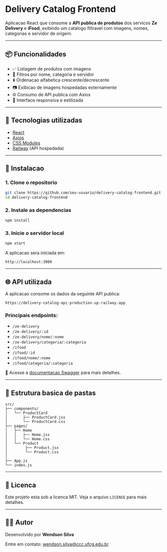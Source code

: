 # Delivery Catalog Frontend

Aplicacao React que consome a **API publica de produtos** dos servicos **Ze Delivery** e **iFood**, exibindo um catalogo filtravel com imagens, nomes, categorias e servidor de origem.

---

## 📦 Funcionalidades

* ✅ Listagem de produtos com imagens
* 🔎 Filtros por nome, categoria e servidor
* ⬇️ Ordenacao alfabetica crescente/decrescente
* 📷 Exibicao de imagens hospedadas externamente
* 🌐 Consumo de API publica com Axios
* 💅 Interface responsiva e estilizada

---

## 🚀 Tecnologias utilizadas

* [React](https://reactjs.org/)
* [Axios](https://axios-http.com/)
* [CSS Modules](https://reactjs.org/docs/faq-styling.html)
* [Railway](https://railway.app/) (API hospedada)

---

## 🔧 Instalacao

### 1. Clone o repositorio

```bash
git clone https://github.com/seu-usuario/delivery-catalog-frontend.git
cd delivery-catalog-frontend
```

### 2. Instale as dependencias

```bash
npm install
```

### 3. Inicie o servidor local

```bash
npm start
```

A aplicacao sera iniciada em:

```
http://localhost:3000
```

---

## 🌐 API utilizada

A aplicacao consome os dados da seguinte API publica:

```
https://delivery-catalog-api-production.up.railway.app
```

### Principais endpoints:

* `/ze-delivery`
* `/ze-delivery/:id`
* `/ze-delivery/nome/:nome`
* `/ze-delivery/categoria/:categoria`
* `/ifood`
* `/ifood/:id`
* `/ifood/nome/:nome`
* `/ifood/categoria/:categoria`

📄 Acesse a [documentacao Swagger](https://delivery-catalog-api-production.up.railway.app/docs) para mais detalhes.

---

## 📁 Estrutura basica de pastas

```
src/
├── components/
│   └── ProductCard
│       ├── ProductCard.jsx
│       └── ProductCard.css
├── pages/
│   ├── Home
│   │   ├── Home.jsx
│   │   └── Home.css
│   └── Product
│        ├── Product.jsx
│        └── Product.css
│
├── App.js
└── index.js
```

---

## 📜 Licenca

Este projeto esta sob a licenca MIT. Veja o arquivo `LICENSE` para mais detalhes.

---

## 🙋‍♂️ Autor
Desenvolvido por **Wendson Silva**

Entre em contato: [wendson.silva@ccc.ufcg.edu.br](mailto:wendson.silva@ccc.ufcg.edu.br)
